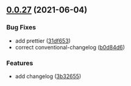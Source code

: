 ## [0.0.27](https://github.com/visualia/visualia2/compare/v0.0.24...v0.0.27) (2021-06-04)


### Bug Fixes

* add prettier ([31df653](https://github.com/visualia/visualia2/commit/31df653885136499ec05c3de87bb0b757f96c8b1))
* correct conventional-changelog ([b0d84d6](https://github.com/visualia/visualia2/commit/b0d84d6fcc37caf7aa64557d578334dddd38926c))


### Features

* add changelog ([3b32655](https://github.com/visualia/visualia2/commit/3b3265502c4393d5eba682fe23b7201b4ea662bf))



